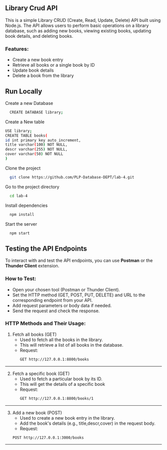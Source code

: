 ## Library Crud API
This is a simple Library CRUD (Create, Read, Update, Delete) API built using Node.js. The API allows users to perform basic operations on a library database, such as adding new books, viewing existing books, updating book details, and deleting books.

### Features:
 - Create a new book entry
 - Retrieve all books or a single book by ID
 - Update book details
 - Delete a book from the library

## Run Locally
Create a new Database
```bash
  CREATE DATABASE library;
```
Create a New table
```bash
USE library;
CREATE TABLE books(
id int primary key auto_increment,
title varchar(100) NOT NULL,
descr varchar(255) NOT NULL,
cover varchar(50) NOT NULL
)
```
Clone the project

```bash
  git clone https://github.com/PLP-Database-DEPT/lab-4.git
```

Go to the project directory

```bash
  cd lab-4
```

Install dependencies

```bash
  npm install
```

Start the server

```bash
  npm start
```
## Testing the API Endpoints
To interact with and test the API endpoints, you can use **Postman** or the **Thunder Client** extension.
### How to Test:
- Open your chosen tool (Postman or Thunder Client).
- Set the HTTP method (GET, POST, PUT, DELETE) and URL to the corresponding endpoint from your API.
- Add request parameters or body data if needed.
- Send the request and check the response.
### HTTP Methods and Their Usage:
1. Fetch all books (GET)
   - Used to fetch all the books in the library.
   - This will retrieve a list of all books in the database.
   - Request:
     ```bash
     GET http://127.0.0.1:8800/books
     ```
---
2. Fetch a specific book (GET)
   - Used to fetch a particular book by its ID.
   - This will get the details of a specific book
   - Request:
     ```bash
     GET http://127.0.0.1:8800/books/1
     ```
 ---
 3. Add a new book (POST)
    - Used to create a new book entry in the library.
    - Add the book's details (e.g., title,descr,cover) in the request body.
    - Request:
    ```bash
    POST http://127.0.0.1:3000/books
    ```
---
